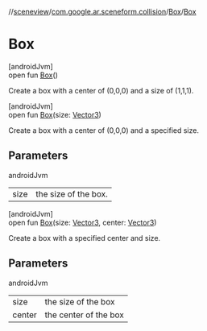 //[sceneview](../../../index.md)/[com.google.ar.sceneform.collision](../index.md)/[Box](index.md)/[Box](-box.md)

# Box

[androidJvm]\
open fun [Box](-box.md)()

Create a box with a center of (0,0,0) and a size of (1,1,1).

[androidJvm]\
open fun [Box](-box.md)(size: [Vector3](../../com.google.ar.sceneform.math/-vector3/index.md))

Create a box with a center of (0,0,0) and a specified size.

## Parameters

androidJvm

| | |
|---|---|
| size | the size of the box. |

[androidJvm]\
open fun [Box](-box.md)(size: [Vector3](../../com.google.ar.sceneform.math/-vector3/index.md), center: [Vector3](../../com.google.ar.sceneform.math/-vector3/index.md))

Create a box with a specified center and size.

## Parameters

androidJvm

| | |
|---|---|
| size | the size of the box |
| center | the center of the box |
